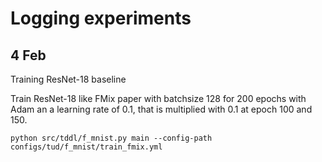 # Logging experiments

## 4 Feb
Training ResNet-18 baseline

Train ResNet-18 like FMix paper with batchsize 128 for 200 epochs with Adam an a learning rate of 0.1, that is multiplied with 0.1 at epoch 100 and 150.
```
python src/tddl/f_mnist.py main --config-path configs/tud/f_mnist/train_fmix.yml
```

